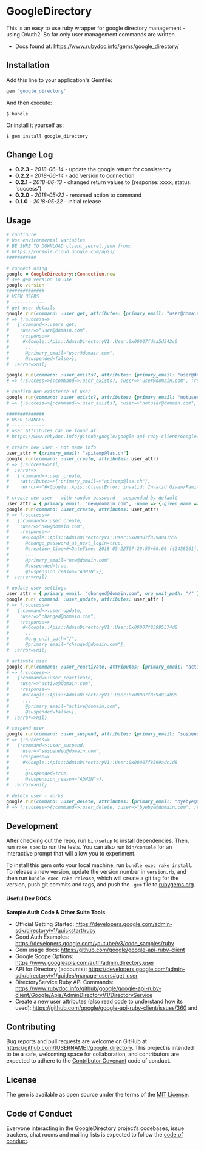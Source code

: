 # GoogleDirectory

This is an easy to use ruby wrapper for google directory management - using OAuth2.  So far only user management commands are written.

* Docs found at: https://www.rubydoc.info/gems/google_directory/

## Installation

Add this line to your application's Gemfile:

```ruby
gem 'google_directory'
```

And then execute:

    $ bundle

Or install it yourself as:

    $ gem install google_directory

## Change Log

* **0.2.3** - *2018-06-14* - update the google return for consistency
* **0.2.2** - *2018-06-14* - add version to connection
* **0.2.1** - *2018-06-13* - changed return values to {response: xxxx, status: 'success'}
* **0.2.0** - *2018-05-22* - renamed action to command
* **0.1.0** - *2018-05-22* - initial release


## Usage
```ruby
# configure
# Use environmental variables
# BE SURE TO DOWNLOAD client_secret.json from:
# https://console.cloud.google.com/apis/
###########

# connect using
google = GoogleDirectory::Connection.new
# see gem version in use
google.version
##############
# VIEW USERS
# ------------
# get user details
google.run(command: :user_get, attributes: {primary_email: "user@domain.com"})
# => {:success=>
#   {:command=>:users_get,
#    :user=>"user@domain.com",
#    :response=>
#     #<Google::Apis::AdminDirectoryV1::User:0x00007fdea5d542c0
#      ...
#      @primary_email="user@domain.com",
#      @suspended=false>},
#  :error=>nil}

google.run(command: :user_exists?, attributes: {primary_email: "user@domain.com"})
# => {:success=>{:command=>:user_exists?, :user=>"user@domain.com", :response=>true}, :error=>nil}

# confirm non-existence of user
google.run(command: :user_exists?, attributes: {primary_email: "notuser@domain.com"})
# => {:success=>{:command=>:user_exists?, :user=>"notuser@domain.com", :response=>false}, :error=>nil}

##############
# USER CHANGES
# ------------
# user attributes can be found at:
# https://www.rubydoc.info/github/google/google-api-ruby-client/Google/Apis/AdminDirectoryV1/User

# create new user - not name info
user_attr = {primary_email: "apitemp@las.ch"}
google.run(command: :user_create, attributes: user_attr)
# => {:success=>nil,
#  :error=>
#   {:command=>:user_create,
#    :attributes=>{:primary_email=>"apitemp@las.ch"},
#    :error=>"#<Google::Apis::ClientError: invalid: Invalid Given/Family Name: FamilyName>"}}

# create new user - with random password - suspended by default
user_attr = { primary_email: "new@domain.com", :name => {:given_name => 'New', :family_name => 'USER'} }
google.run(command: :user_create, attributes: user_attr)
# => {:success=>
#   {:command=>:user_create,
#    :user=>"new@domain.com",
#    :response=>
#     #<Google::Apis::AdminDirectoryV1::User:0x00007f859d041558
#      @change_password_at_next_login=true,
#      @creation_time=#<DateTime: 2018-05-22T07:20:55+00:00 ((2458261j,26455s,0n),+0s,2299161j)>,
#      ...
#      @primary_email="new@domain.com",
#      @suspended=true,
#      @suspension_reason="ADMIN">},
#  :error=>nil}

# update user settings
user_attr = { primary_email: "changed@domain.com", org_unit_path: "/" }
google.run( command: :user_update, attributes: user_attr )
# => {:success=>
#   {:command=>:user_update,
#    :user=>"changed@domain.com",
#    :response=>
#     #<Google::Apis::AdminDirectoryV1::User:0x00007f85995574d8
#      ...
#      @org_unit_path="/",
#      @primary_email="changed@domain.com"},
#  :error=>nil}

# activate user
google.run(command: :user_reactivate, attributes: {primary_email: "active@domain.com"})
# => {:success=>
#   {:command=>:user_reactivate,
#    :user=>"active@domain.com",
#    :response=>
#     #<Google::Apis::AdminDirectoryV1::User:0x00007f859d82ab98
#     ...
#      @primary_email="active@domain.com",
#      @suspended=false>},
#  :error=>nil}

# suspend user
google.run(command: :user_suspend, attributes: {primary_email: "suspended@domain.com"})
# => {:success=>
#   {:command=>:user_suspend,
#    :user=>"suspended@domain.com",
#    :response=>
#     #<Google::Apis::AdminDirectoryV1::User:0x00007f8599adc1d8
#      ...
#      @suspended=true,
#      @suspension_reason="ADMIN">},
#  :error=>nil}

# delete user - works
google.run(command: :user_delete, attributes: {primary_email: "byebye@domain.com"})
# => {:success=>{:command=>:user_delete, :user=>"byebye@domain.com", :response=>""}, :error=>nil}

```

## Development

After checking out the repo, run `bin/setup` to install dependencies. Then, run `rake spec` to run the tests. You can also run `bin/console` for an interactive prompt that will allow you to experiment.

To install this gem onto your local machine, run `bundle exec rake install`. To release a new version, update the version number in `version.rb`, and then run `bundle exec rake release`, which will create a git tag for the version, push git commits and tags, and push the `.gem` file to [rubygems.org](https://rubygems.org).


#### Useful Dev DOCS

**Sample Auth Code & Other Suite Tools**

- Official Getting Started: https://developers.google.com/admin-sdk/directory/v1/quickstart/ruby
- Good Auth Examples: https://developers.google.com/youtube/v3/code_samples/ruby
- Gem usage docs: https://github.com/google/google-api-ruby-client
- Google Scope Options: https://www.googleapis.com/auth/admin.directory.user
- API for Directory (accounts): https://developers.google.com/admin-sdk/directory/v1/guides/manage-users#get_user
- DirectoryService Ruby API Commands: https://www.rubydoc.info/github/google/google-api-ruby-client/Google/Apis/AdminDirectoryV1/DirectoryService
- Create a new user attributes (also read code to understand how its used): https://github.com/google/google-api-ruby-client/issues/360 and

## Contributing

Bug reports and pull requests are welcome on GitHub at https://github.com/[USERNAME]/google_directory. This project is intended to be a safe, welcoming space for collaboration, and contributors are expected to adhere to the [Contributor Covenant](http://contributor-covenant.org) code of conduct.

## License

The gem is available as open source under the terms of the [MIT License](https://opensource.org/licenses/MIT).

## Code of Conduct

Everyone interacting in the GoogleDirectory project’s codebases, issue trackers, chat rooms and mailing lists is expected to follow the [code of conduct](https://github.com/[USERNAME]/google_directory/blob/master/CODE_OF_CONDUCT.md).
